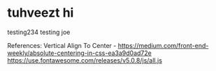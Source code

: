 # tuhveezt hi
testing234
testing joe

References:
Vertical Align To Center - https://medium.com/front-end-weekly/absolute-centering-in-css-ea3a9d0ad72e
https://use.fontawesome.com/releases/v5.0.8/js/all.js